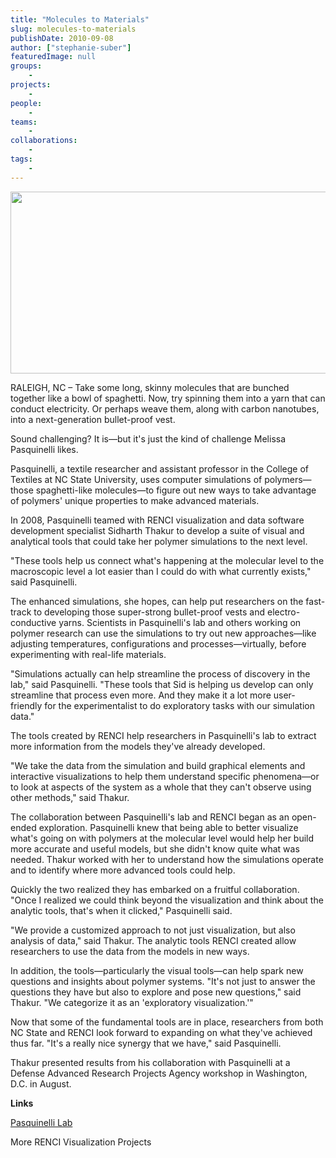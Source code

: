 ```yaml
---
title: "Molecules to Materials"
slug: molecules-to-materials
publishDate: 2010-09-08
author: ["stephanie-suber"]
featuredImage: null
groups:
    - 
projects:
    - 
people:
    - 
teams: 
    - 
collaborations:
    - 
tags:
    - 
---
```

<p>
<script type="text/javascript"></script>
</p>

<p><a href="https://www.renci.org/wp-content/uploads/2010/09/m2m-img2.jpg"><img class="alignnone size-full wp-image-6242" title="m2m-img2" src="https://www.renci.org/wp-content/uploads/2010/09/m2m-img2.jpg" alt="" width="630" height="291" /></a></p>

<p>RALEIGH, NC – Take some long, skinny molecules that are bunched together like a bowl of spaghetti. Now, try spinning them into a yarn that can conduct electricity. Or perhaps weave them, along with carbon nanotubes, into a next-generation bullet-proof vest.</p>

<p>Sound challenging? It is—but it's just the kind of challenge Melissa Pasquinelli likes.</p>

<p>Pasquinelli, a textile researcher and assistant professor in the College of Textiles at NC State University, uses computer simulations of polymers—those spaghetti-like molecules—to figure out new ways to take advantage of polymers' unique properties to make advanced materials.</p>

<p>In 2008, Pasquinelli teamed with RENCI visualization and data software development specialist Sidharth Thakur to develop a suite of visual and analytical tools that could take her polymer simulations to the next level.</p>

<p>"These tools help us connect what's happening at the molecular level to the macroscopic level a lot easier than I could do with what currently exists," said Pasquinelli.</p>

<p>The enhanced simulations, she hopes, can help put researchers on the fast-track to developing those super-strong bullet-proof vests and electro-conductive yarns. Scientists in Pasquinelli's lab and others working on polymer research can use the simulations to try out new approaches—like adjusting temperatures, configurations and processes—virtually, before experimenting with real-life materials.</p>

<p>"Simulations actually can help streamline the process of discovery in the lab," said Pasquinelli. "These tools that Sid is helping us develop can only streamline that process even more. And they make it a lot more user-friendly for the experimentalist to do exploratory tasks with our simulation data."</p>

<p>The tools created by RENCI help researchers in Pasquinelli's lab to extract more information from the models they've already developed.</p>

<p>"We take the data from the simulation and build graphical elements and interactive visualizations to help them understand specific phenomena—or to look at aspects of the system as a whole that they can't observe using other methods," said Thakur.</p>

<p>The collaboration between Pasquinelli's lab and RENCI began as an open-ended exploration. Pasquinelli knew that being able to better visualize what's going on with polymers at the molecular level would help her build more accurate and useful models, but she didn't know quite what was needed. Thakur worked with her to understand how the simulations operate and to identify where more advanced tools could help.</p>

<p>Quickly the two realized they has embarked on a fruitful collaboration.  "Once I realized we could think beyond the visualization and think about the analytic tools, that's when it clicked," Pasquinelli said.</p>

<p>"We provide a customized approach to not just visualization, but also analysis of data," said Thakur. The analytic tools RENCI created allow researchers to use the data from the models in new ways.</p>

<p>In addition, the tools—particularly the visual tools—can help spark new questions and insights about polymer systems. "It's not just to answer the questions they have but also to explore and pose new questions," said Thakur. "We categorize it as an 'exploratory visualization.'"</p>

<p>Now that some of the fundamental tools are in place, researchers from both NC State and RENCI look forward to expanding on what they've achieved thus far. "It's a really nice synergy that we have," said Pasquinelli.</p>

<p>Thakur presented results from his collaboration with Pasquinelli at a Defense Advanced Research Projects Agency workshop in Washington, D.C. in August.</p>

<p><strong class="renci_head">Links</strong></p>

<p><a href="http://www.te.ncsu.edu/mpasquinelli/" target="_blank">Pasquinelli Lab</a></p>

<p>More RENCI Visualization Projects</p>

